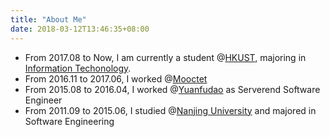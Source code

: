 ```yaml
---
title: "About Me"
date: 2018-03-12T13:46:35+08:00
---
```


* From 2017.08 to Now, I am currently a student @[HKUST](http://www.ust.hk/), majoring in [Information Techonology](https://www.sengpp.ust.hk/programs/it/en/).
* From 2016.11 to 2017.06, I worked @[Mooctet](http://mooctest.net)
* From 2015.08 to 2016.04, I worked @[Yuanfudao](http://yuanfudao.com) as Serverend Software Engineer
* From 2011.09 to 2015.06, I studied @[Nanjing University](https://www.nju.edu.cn/) and majored in Software Engineering

